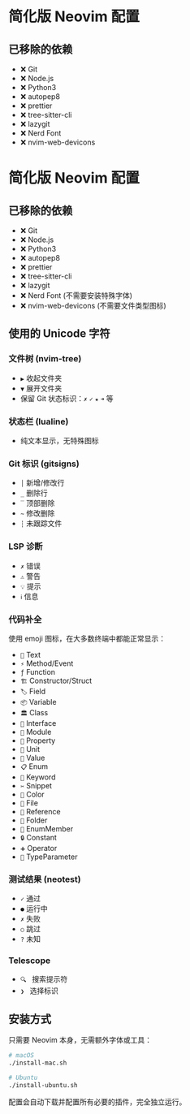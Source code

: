 # 简化版 Neovim 配置

## 已移除的依赖
- ❌ Git
- ❌ Node.js
- ❌ Python3
- ❌ autopep8
- ❌ prettier  
- ❌ tree-sitter-cli
- ❌ lazygit
- ❌ Nerd Font
- ❌ nvim-web-devicons

# 简化版 Neovim 配置

## 已移除的依赖
- ❌ Git
- ❌ Node.js
- ❌ Python3
- ❌ autopep8
- ❌ prettier  
- ❌ tree-sitter-cli
- ❌ lazygit
- ❌ Nerd Font (不需要安装特殊字体)
- ❌ nvim-web-devicons (不需要文件类型图标)

## 使用的 Unicode 字符

### 文件树 (nvim-tree)
- `▶` 收起文件夹
- `▼` 展开文件夹
- 保留 Git 状态标识：`✗` `✓` `★` `➜` 等

### 状态栏 (lualine)
- 纯文本显示，无特殊图标

### Git 标识 (gitsigns)
- `│` 新增/修改行
- `_` 删除行
- `‾` 顶部删除
- `~` 修改删除
- `┆` 未跟踪文件

### LSP 诊断
- `✗` 错误
- `⚠` 警告
- `💡` 提示
- `ℹ` 信息

### 代码补全
使用 emoji 图标，在大多数终端中都能正常显示：
- `📝` Text
- `⚡` Method/Event
- `ƒ` Function
- `🏗` Constructor/Struct
- `🏷` Field
- `📦` Variable
- `🏛` Class
- `🔌` Interface
- `📁` Module
- `🔧` Property
- `📏` Unit
- `💎` Value
- `📋` Enum
- `🔑` Keyword
- `✂` Snippet
- `🎨` Color
- `📄` File
- `👀` Reference
- `📂` Folder
- `📑` EnumMember
- `🔒` Constant
- `➕` Operator
- `📝` TypeParameter

### 测试结果 (neotest)
- `✓` 通过
- `●` 运行中
- `✗` 失败
- `○` 跳过
- `?` 未知

### Telescope
- `🔍 ` 搜索提示符
- `❯ ` 选择标识

## 安装方式

只需要 Neovim 本身，无需额外字体或工具：

```bash
# macOS
./install-mac.sh

# Ubuntu
./install-ubuntu.sh
```

配置会自动下载并配置所有必要的插件，完全独立运行。
